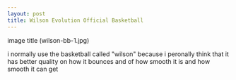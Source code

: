 ```yaml
---
layout: post
title: Wilson Evolution Official Basketball
---
```

image title (wilson-bb-1.jpg)

i normally use the basketball called "wilson" because i peronally think that it has better quality on how it bounces and of how smooth it is and how smooth it can get
